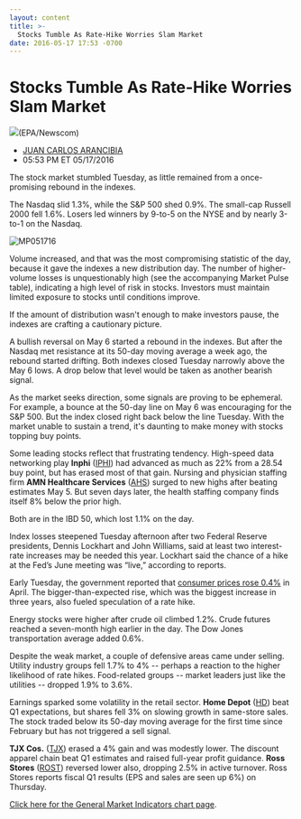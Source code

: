```yaml
---
layout: content
title: >-
  Stocks Tumble As Rate-Hike Worries Slam Market
date: 2016-05-17 17:53 -0700
---
```



Stocks Tumble As Rate-Hike Worries Slam Market
===============================================


![](https://www.investors.com/wp-content/uploads/2016/05/BIGpic_nyse_051716_newscom.jpg)(EPA/Newscom) 



* [JUAN CARLOS ARANCIBIA](https://www.investors.com/author/arancibiaj/ "Posts by JUAN CARLOS ARANCIBIA")
* 05:53 PM ET 05/17/2016




The stock market stumbled Tuesday, as little remained from a once-promising rebound in the indexes.


The Nasdaq slid 1.3%, while the S&P 500 shed 0.9%. The small-cap Russell 2000 fell 1.6%. Losers led winners by 9-to-5 on the NYSE and by nearly 3-to-1 on the Nasdaq.


![MP051716](https://www.investors.com/wp-content/uploads/2016/05/MP051716-193x300.jpg)


Volume increased, and that was the most compromising statistic of the day, because it gave the indexes a new distribution day. The number of higher-volume losses is unquestionably high (see the accompanying Market Pulse table), indicating a high level of risk in stocks. Investors must maintain limited exposure to stocks until conditions improve.


If the amount of distribution wasn't enough to make investors pause, the indexes are crafting a cautionary picture.


A bullish reversal on May 6 started a rebound in the indexes. But after the Nasdaq met resistance at its 50-day moving average a week ago, the rebound started drifting. Both indexes closed Tuesday narrowly above the May 6 lows. A drop below that level would be taken as another bearish signal.


As the market seeks direction, some signals are proving to be ephemeral. For example, a bounce at the 50-day line on May 6 was encouraging for the S&P 500. But the index closed right back below the line Tuesday. With the market unable to sustain a trend, it's daunting to make money with stocks topping buy points.


Some leading stocks reflect that frustrating tendency. High-speed data networking play **Inphi** ([IPHI](https://research.investors.com/quote.aspx?symbol=IPHI)) had advanced as much as 22% from a 28.54 buy point, but has erased most of that gain. Nursing and physician staffing firm **AMN Healthcare Services** ([AHS](https://research.investors.com/quote.aspx?symbol=AHS)) surged to new highs after beating estimates May 5. But seven days later, the health staffing company finds itself 8% below the prior high.


Both are in the IBD 50, which lost 1.1% on the day.


Index losses steepened Tuesday afternoon after two Federal Reserve presidents, Dennis Lockhart and John Williams, said at least two interest-rate increases may be needed this year. Lockhart said the chance of a hike at the Fed’s June meeting was “live,” according to reports.


Early Tuesday, the government reported that [consumer prices rose 0.4%](https://www.investors.com/news/economy/consumer-prices-jump-most-in-4-years-housing-starts-climb/) in April. The bigger-than-expected rise, which was the biggest increase in three years, also fueled speculation of a rate hike.


Energy stocks were higher after crude oil climbed 1.2%. Crude futures reached a seven-month high earlier in the day. The Dow Jones transportation average added 0.6%.


Despite the weak market, a couple of defensive areas came under selling. Utility industry groups fell 1.7% to 4% -- perhaps a reaction to the higher likelihood of rate hikes. Food-related groups -- market leaders just like the utilities -- dropped 1.9% to 3.6%.


Earnings sparked some volatility in the retail sector. **Home Depot** ([HD](https://research.investors.com/quote.aspx?symbol=HD)) beat Q1 expectations, but shares fell 3% on slowing growth in same-store sales. The stock traded below its 50-day moving average for the first time since February but has not triggered a sell signal.


**TJX Cos.** ([TJX](https://research.investors.com/quote.aspx?symbol=TJX)) erased a 4% gain and was modestly lower. The discount apparel chain beat Q1 estimates and raised full-year profit guidance. **Ross Stores** ([ROST](https://research.investors.com/quote.aspx?symbol=ROST)) reversed lower also, dropping 2.5% in active turnover. Ross Stores reports fiscal Q1 results (EPS and sales are seen up 6%) on Thursday.


[Click here for the General Market Indicators chart page](https://www.investors.com/wp-content/uploads/2016/05/IBD1705154451GMI.pdf).


 




